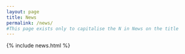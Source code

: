 ```yaml
---
layout: page
title: News
permalink: /news/
#This page exists only to capitalise the N in News on the title
---
```


{% include news.html %}